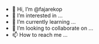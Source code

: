 - 👋 Hi, I’m @fajarekop
- 👀 I’m interested in ...
- 🌱 I’m currently learning ...
- 💞️ I’m looking to collaborate on ...
- 📫 How to reach me ...

<!---
fajarekop/fajarekop is a ✨ special ✨ repository because its `README.md` (this file) appears on your GitHub profile.
You can click the Preview link to take a look at your changes.
--->
